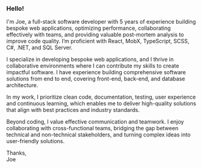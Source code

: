 ### Hello!

I'm Joe, a full-stack software developer with 5 years of experience building bespoke web applications, optimizing performance, collaborating effectively with teams, and providing valuable post-mortem analysis to improve code quality. I’m proficient with React, MobX, TypeScript, SCSS, C#, .NET, and SQL Server.

I specialize in developing bespoke web applications, and I thrive in collaborative environments where I can contribute my skills to create impactful software. I have experience building comprehensive software solutions from end to end, covering front-end, back-end, and database architecture.

In my work, I prioritize clean code, documentation, testing, user experience and continuous learning, which enables me to deliver high-quality solutions that align with best practices and industry standards.

Beyond coding, I value effective communication and teamwork. I enjoy collaborating with cross-functional teams, bridging the gap between technical and non-technical stakeholders, and turning complex ideas into user-friendly solutions.

Thanks,\
Joe
